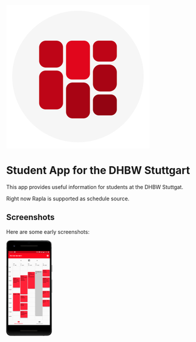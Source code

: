 ![](https://raw.githubusercontent.com/Bennik2000/DHBWStudentInformationApp/master/icons/ic_launcher.svg?token=AB5K4A5CEJNSNREPY7P73MC64FKK6)



# Student App for the DHBW Stuttgart

This app provides useful information for students at the DHBW Stuttgat.

Right now Rapla is supported as schedule source.



## Screenshots

Here are some early screenshots: 

<img src="https://raw.githubusercontent.com/Bennik2000/DHBWStudentInformationApp/master/screenshots/device-2020-06-07-192554.png?token=AB5K4AYNUKDS4AYLQKTDZES64FKPG" style="zoom: 25%;" />

